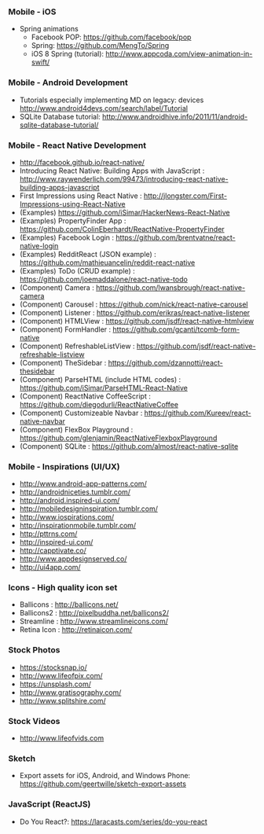 ### Mobile - iOS
- Spring animations
  - Facebook POP: https://github.com/facebook/pop
  - Spring: https://github.com/MengTo/Spring
  - iOS 8 Spring (tutorial): http://www.appcoda.com/view-animation-in-swift/

### Mobile - Android Development
- Tutorials especially implementing MD on legacy: devices http://www.android4devs.com/search/label/Tutorial
- SQLite Database tutorial: http://www.androidhive.info/2011/11/android-sqlite-database-tutorial/

### Mobile - React Native Development
- http://facebook.github.io/react-native/
- Introducing React Native: Building Apps with JavaScript : http://www.raywenderlich.com/99473/introducing-react-native-building-apps-javascript
- First Impressions using React Native : http://jlongster.com/First-Impressions-using-React-Native
- (Examples) https://github.com/iSimar/HackerNews-React-Native
- (Examples) PropertyFinder App : https://github.com/ColinEberhardt/ReactNative-PropertyFinder
- (Examples) Facebook Login : https://github.com/brentvatne/react-native-login
- (Examples) RedditReact (JSON example) : https://github.com/mathieuancelin/reddit-react-native
- (Examples) ToDo (CRUD example) : https://github.com/joemaddalone/react-native-todo
- (Component) Camera : https://github.com/lwansbrough/react-native-camera
- (Component) Carousel : https://github.com/nick/react-native-carousel
- (Component) Listener : https://github.com/erikras/react-native-listener
- (Component) HTMLView : https://github.com/jsdf/react-native-htmlview
- (Component) FormHandler : https://github.com/gcanti/tcomb-form-native
- (Component) RefreshableListView : https://github.com/jsdf/react-native-refreshable-listview
- (Component) TheSidebar : https://github.com/dzannotti/react-thesidebar
- (Component) ParseHTML (include HTML codes) : https://github.com/iSimar/ParseHTML-React-Native
- (Component) ReactNative CoffeeScript : https://github.com/diegodurli/ReactNativeCoffee
- (Component) Customizeable Navbar : https://github.com/Kureev/react-native-navbar
- (Component) FlexBox Playground : https://github.com/glenjamin/ReactNativeFlexboxPlayground
- (Component) SQLite : https://github.com/almost/react-native-sqlite

### Mobile - Inspirations (UI/UX)
- http://www.android-app-patterns.com/
- http://androidniceties.tumblr.com/
- http://android.inspired-ui.com/
- http://mobiledesigninspiration.tumblr.com/
- http://www.iospirations.com/
- http://inspirationmobile.tumblr.com/
- http://pttrns.com/
- http://inspired-ui.com/
- http://capptivate.co/
- http://www.appdesignserved.co/
- http://ui4app.com/

### Icons - High quality icon set
- Ballicons : http://ballicons.net/
- Ballicons2 : http://pixelbuddha.net/ballicons2/
- Streamline : http://www.streamlineicons.com/
- Retina Icon : http://retinaicon.com/

### Stock Photos
- https://stocksnap.io/
- http://www.lifeofpix.com/
- https://unsplash.com/
- http://www.gratisography.com/
- http://www.splitshire.com/

### Stock Videos
- http://www.lifeofvids.com

### Sketch
- Export assets for iOS, Android, and Windows Phone: https://github.com/geertwille/sketch-export-assets

### JavaScript (ReactJS)
- Do You React?: https://laracasts.com/series/do-you-react
